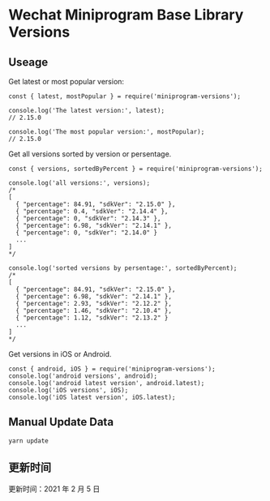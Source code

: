 
# Wechat Miniprogram Base Library Versions

## Useage

Get latest or most popular version:

```;
const { latest, mostPopular } = require('miniprogram-versions');

console.log('The latest version:', latest);
// 2.15.0

console.log('The most popular version:', mostPopular);
// 2.15.0

```

Get all versions sorted by version or persentage.

```
const { versions, sortedByPercent } = require('miniprogram-versions');

console.log('all versions:', versions);
/*
[
  { "percentage": 84.91, "sdkVer": "2.15.0" },
  { "percentage": 0.4, "sdkVer": "2.14.4" },
  { "percentage": 0, "sdkVer": "2.14.3" },
  { "percentage": 6.98, "sdkVer": "2.14.1" },
  { "percentage": 0, "sdkVer": "2.14.0" }
  ...
]
*/

console.log('sorted versions by persentage:', sortedByPercent);
/*
[
  { "percentage": 84.91, "sdkVer": "2.15.0" },
  { "percentage": 6.98, "sdkVer": "2.14.1" },
  { "percentage": 2.93, "sdkVer": "2.12.2" },
  { "percentage": 1.46, "sdkVer": "2.10.4" },
  { "percentage": 1.12, "sdkVer": "2.13.2" }
  ...
]
*/
```

Get versions in iOS or Android.

```
const { android, iOS } = require('miniprogram-versions');
console.log('android versions', android);
console.log('android latest version', android.latest);
console.log('iOS versions', iOS);
console.log('iOS latest version', iOS.latest);
```

## Manual Update Data

```
yarn update
```

## 更新时间

更新时间：2021 年 2 月 5 日
